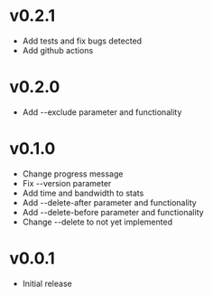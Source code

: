 # v0.2.1

- Add tests and fix bugs detected
- Add github actions


# v0.2.0

- Add --exclude parameter and functionality


# v0.1.0

- Change progress message
- Fix --version parameter
- Add time and bandwidth to stats
- Add --delete-after parameter and functionality
- Add --delete-before parameter and functionality
- Change --delete to not yet implemented


# v0.0.1

- Initial release


